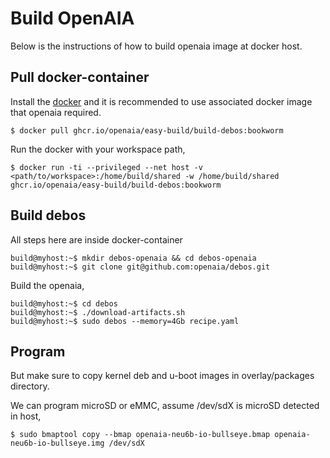 # Build OpenAIA

Below is the instructions of how to build openaia image at docker host.

## Pull docker-container

Install the [docker](https://docs.docker.com/engine/install/ubuntu/) and it is recommended to use associated docker image that openaia required.

```
$ docker pull ghcr.io/openaia/easy-build/build-debos:bookworm
```

Run the docker with your workspace path,
```
$ docker run -ti --privileged --net host -v <path/to/workspace>:/home/build/shared -w /home/build/shared ghcr.io/openaia/easy-build/build-debos:bookworm
```

## Build debos

All steps here are inside docker-container
```
build@myhost:~$ mkdir debos-openaia && cd debos-openaia
build@myhost:~$ git clone git@github.com:openaia/debos.git
```

Build the openaia,
```
build@myhost:~$ cd debos
build@myhost:~$ ./download-artifacts.sh
build@myhost:~$ sudo debos --memory=4Gb recipe.yaml
```

## Program

But make sure to copy kernel deb and u-boot images in overlay/packages directory.

We can program microSD or eMMC, assume /dev/sdX is microSD detected in host,
```
$ sudo bmaptool copy --bmap openaia-neu6b-io-bullseye.bmap openaia-neu6b-io-bullseye.img /dev/sdX
```
